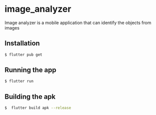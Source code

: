 # image_analyzer

Image analyzer is a mobile application that can identify the objects from images

## Installation

```bash
$ flutter pub get
```
## Running the app

```bash
$ flutter run
```
## Building the apk

```bash
$  flutter build apk --release
```

